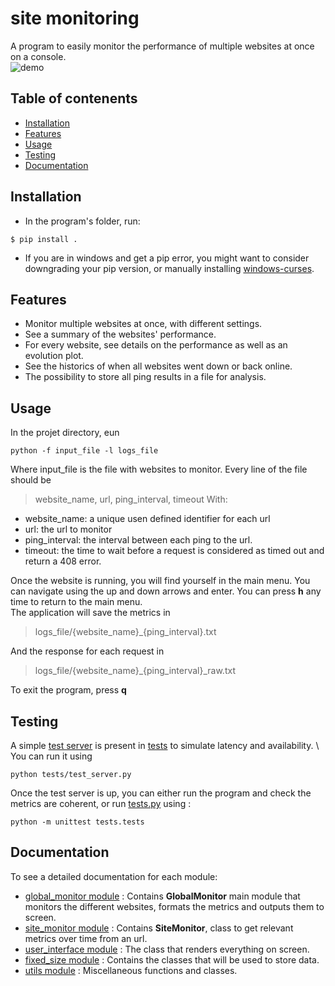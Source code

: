 # site monitoring

A program to easily monitor the performance of multiple websites at once on a console.\
![demo](http://g.recordit.co/XvfIa7Fwl0.gif)
## Table of contenents
 - [Installation](#installation)
 - [Features](#features)
 - [Usage](#usage)
 - [Testing](#testing)
 - [Documentation](#documentation)
 
 ## Installation
 - In the program's folder, run:
 ```shell
$ pip install .
```
- If you are in windows and get a pip error, you might want to consider downgrading your pip version, or manually installing [windows-curses](https://pypi.org/project/windows-curses/).

## Features
 - Monitor multiple websites at once, with different settings.
 - See a summary of the websites' performance.
 - For every website, see details on the performance as well as an evolution plot.
 - See the historics of when all websites went down or back online.
 - The possibility to store all ping results in a file for analysis.

## Usage
In the projet directory, eun
```shell
python -f input_file -l logs_file
```
Where input_file is the file with websites to monitor. Every line of the file should be
> website_name, url, ping_interval, timeout
With:
 - website_name: a unique usen defined identifier for each url
 - url: the url to monitor
 - ping_interval: the interval between each ping to the url.
 - timeout: the time to wait before a request is considered as timed out and return a 408 error.

Once the website is running, you will find yourself in the main menu. You can navigate using the up and down arrows and enter. You can press **h** any time to return to the main menu.\
The application will save the metrics in 
> logs_file/{website_name}_{ping_interval}.txt 

And the response for each request in
> logs_file/{website_name}_{ping_interval}_raw.txt 

To exit the program, press **q**

## Testing

A simple [test server](tests/test_server.py) is present in [tests](tests) to simulate latency and availability.
\ You can run it using
```shell
python tests/test_server.py
``` 
Once the test server is up, you can either run the program and check the metrics are coherent, or run [tests.py](tests/tests.py)
using :
```
python -m unittest tests.tests
```

## Documentation

To see a detailed documentation for each module:
 - [global_monitor module](https://nashikun.github.io/site_monitoring/global_monitor.html) : Contains **GlobalMonitor** main module that monitors the different websites, formats the metrics and outputs them to screen.
 - [site_monitor module](https://nashikun.github.io/site_monitoring/site_monitor.html) : Contains **SiteMonitor**, class to get relevant metrics over time from an url. 
 - [user_interface module](https://nashikun.github.io/site_monitoring/user_interface.html)  : The class that renders everything on screen. 
 - [fixed_size module](https://nashikun.github.io/site_monitoring/fixed_size.html) : Contains the classes that will be used to store data. 
 - [utils module](https://nashikun.github.io/site_monitoring/utils.html) : Miscellaneous functions and classes. 
